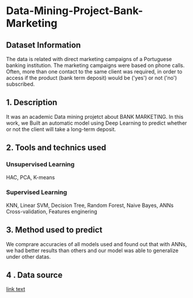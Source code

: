 # Data-Mining-Project-Bank-Marketing
## Dataset Information
The data is related with direct marketing campaigns of a Portuguese banking institution. The marketing campaigns were based on phone calls. Often, more than one contact to the same client was required, in order to access if the product (bank term deposit) would be ('yes') or not ('no') subscribed.
## 1. Description 
It was an academic Data mining projetct about BANK MARKETING. In this work, we Built an automatic model using Deep Learning to predict whether or not the client will take a long-term deposit.
## 2. Tools and technics used
### Unsupervised Learning
HAC, PCA, K-means
### Supervised Learning
KNN, Linear SVM, Decision Tree, Random Forest, Naive Bayes, ANNs
Cross-validation, Features enginering
## 3. Method used to predict
We comprare accuracies of all models used and found out that with ANNs, we had better results than others and our model was able to generalize under other datas. 
## 4 . Data source
<a href="https://archive.ics.uci.edu/ml/datasets/Bank+Marketing">link text</a>

